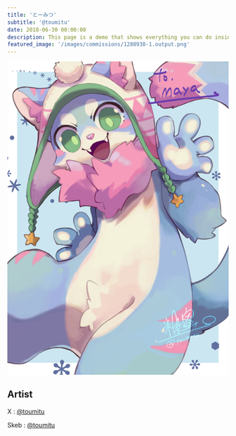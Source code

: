 ```yaml
---
title: 'とーみつ'
subtitle: '@toumitu'
date: 2018-06-30 00:00:08
description: This page is a demo that shows everything you can do inside portfolio and blog posts.
featured_image: '/images/commissions/1288938-1.output.png'
---
```


![](/images/commissions/1288938-1.output.png)

## Artist

X : [@toumitu](https://twitter.com/toumitu)

Skeb : [@toumitu](https://skeb.jp/@toumitu)